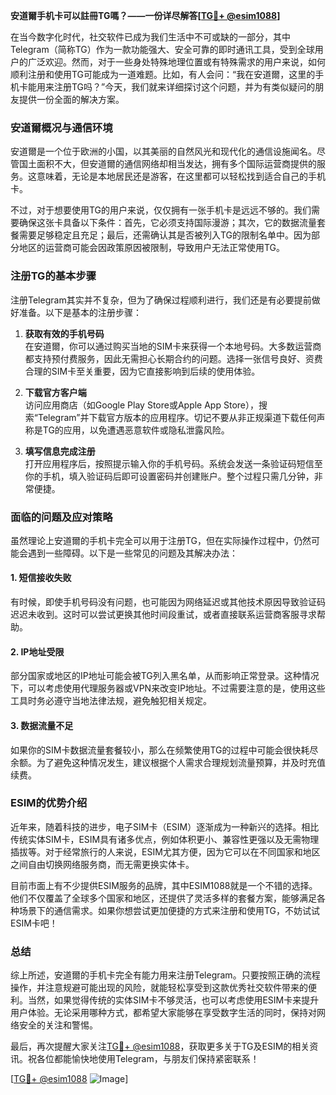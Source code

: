 **安道爾手机卡可以註冊TG嗎？——一份详尽解答[[TG💪+ @esim1088](https://t.me/s/esim1088)]**

在当今数字化时代，社交软件已成为我们生活中不可或缺的一部分，其中Telegram（简称TG）作为一款功能强大、安全可靠的即时通讯工具，受到全球用户的广泛欢迎。然而，对于一些身处特殊地理位置或有特殊需求的用户来说，如何顺利注册和使用TG可能成为一道难题。比如，有人会问：“我在安道爾，这里的手机卡能用来注册TG吗？”今天，我们就来详细探讨这个问题，并为有类似疑问的朋友提供一份全面的解决方案。

### 安道爾概况与通信环境

安道爾是一个位于欧洲的小国，以其美丽的自然风光和现代化的通信设施闻名。尽管国土面积不大，但安道爾的通信网络却相当发达，拥有多个国际运营商提供的服务。这意味着，无论是本地居民还是游客，在这里都可以轻松找到适合自己的手机卡。

不过，对于想要使用TG的用户来说，仅仅拥有一张手机卡是远远不够的。我们需要确保这张卡具备以下条件：首先，它必须支持国际漫游；其次，它的数据流量套餐需要足够稳定且充足；最后，还需确认其是否被列入TG的限制名单中。因为部分地区的运营商可能会因政策原因被限制，导致用户无法正常使用TG。

### 注册TG的基本步骤

注册Telegram其实并不复杂，但为了确保过程顺利进行，我们还是有必要提前做好准备。以下是基本的注册步骤：

1. **获取有效的手机号码**  
   在安道爾，你可以通过购买当地的SIM卡来获得一个本地号码。大多数运营商都支持预付费服务，因此无需担心长期合约的问题。选择一张信号良好、资费合理的SIM卡至关重要，因为它直接影响到后续的使用体验。

2. **下载官方客户端**  
   访问应用商店（如Google Play Store或Apple App Store），搜索“Telegram”并下载官方版本的应用程序。切记不要从非正规渠道下载任何声称是TG的应用，以免遭遇恶意软件或隐私泄露风险。

3. **填写信息完成注册**  
   打开应用程序后，按照提示输入你的手机号码。系统会发送一条验证码短信至你的手机，填入验证码后即可设置密码并创建账户。整个过程只需几分钟，非常便捷。

### 面临的问题及应对策略

虽然理论上安道爾的手机卡完全可以用于注册TG，但在实际操作过程中，仍然可能会遇到一些障碍。以下是一些常见的问题及其解决办法：

#### 1. 短信接收失败  
有时候，即使手机号码没有问题，也可能因为网络延迟或其他技术原因导致验证码迟迟未收到。这时可以尝试更换其他时间段重试，或者直接联系运营商客服寻求帮助。

#### 2. IP地址受限  
部分国家或地区的IP地址可能会被TG列入黑名单，从而影响正常登录。这种情况下，可以考虑使用代理服务器或VPN来改变IP地址。不过需要注意的是，使用这些工具时务必遵守当地法律法规，避免触犯相关规定。

#### 3. 数据流量不足  
如果你的SIM卡数据流量套餐较小，那么在频繁使用TG的过程中可能会很快耗尽余额。为了避免这种情况发生，建议根据个人需求合理规划流量预算，并及时充值续费。

### ESIM的优势介绍

近年来，随着科技的进步，电子SIM卡（ESIM）逐渐成为一种新兴的选择。相比传统实体SIM卡，ESIM具有诸多优点，例如体积更小、兼容性更强以及无需物理插拔等。对于经常旅行的人来说，ESIM尤其方便，因为它可以在不同国家和地区之间自由切换网络服务商，而无需更换实体卡。

目前市面上有不少提供ESIM服务的品牌，其中ESIM1088就是一个不错的选择。他们不仅覆盖了全球多个国家和地区，还提供了灵活多样的套餐方案，能够满足各种场景下的通信需求。如果你想尝试更加便捷的方式来注册和使用TG，不妨试试ESIM卡吧！

### 总结

综上所述，安道爾的手机卡完全有能力用来注册Telegram。只要按照正确的流程操作，并注意规避可能出现的风险，就能轻松享受到这款优秀社交软件带来的便利。当然，如果觉得传统的实体SIM卡不够灵活，也可以考虑使用ESIM卡来提升用户体验。无论采用哪种方式，都希望大家能够在享受数字生活的同时，保持对网络安全的关注和警惕。

最后，再次提醒大家关注[TG💪+ @esim1088](https://t.me/s/esim1088)，获取更多关于TG及ESIM的相关资讯。祝各位都能愉快地使用Telegram，与朋友们保持紧密联系！

[[TG💪+ @esim1088](https://t.me/s/esim1088) ![Image](https://i.postimg.cc/4NQfJmqS/Snipaste-2025-05-13-00-14-12.png)]